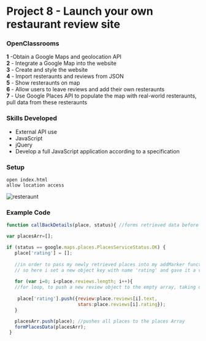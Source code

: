 # Project 8 - Launch your own restaurant review site
### OpenClassrooms 

 **1** -Obtain a Google Maps and geolocation API <br/>
 **2** - Integrate a Google Map into the website <br/>
 **3** - Create and style the website <br/>
 **4** - Import resteraunts and reviews from JSON <br/>
 **5** - Show resteraunts on map <br/> 
 **6** - Allow users to leave reviews and add their own resteraunts <br/>
 **7** - Use Google Places API to populate the map with real-world resteraunts, pull data from these resteraunts
 <br/>
 ### Skills Developed
 * External API use
 * JavaScript
 * jQuery
 * Develop a full JavaScript application according to a specification
 
 ### Setup
 
 ```
 open index.html
 allow location access
 
 ```
 
 ![resteraunt](https://user-images.githubusercontent.com/40371755/47438455-655bf800-d7a2-11e8-8f49-4613805b3644.png)
<br/>
 ### Example Code
 
 ```JavaScript
 function callBackDetails(place, status){ //forms retrieved data before calling addMarker and populating map with new markers

var placesArr=[];

if (status == google.maps.places.PlacesServiceStatus.OK) {  
    place['rating'] = []; 
    
    //in order to pass my newly retrieved places into my addMarker function, i had to manipulate the 'review' structure within the           pulled places
    // so here i set a new object key with name 'rating' and gave it a value of an empty array
    
    for (var i=0; i<place.reviews.length; i++){ 
    //for loop, to push a new review object to the empty array, taking data from the original Google places retrieval
   
     place['rating'].push({review:place.reviews[i].text,
                           stars:place.reviews[i].rating});    
    }

    placesArr.push(place); //pushes all places to the places Array
    formPlacesData(placesArr);
  }

